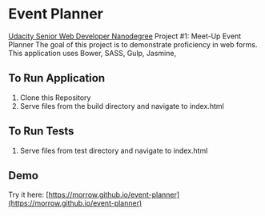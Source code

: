 # Event Planner #
[Udacity Senior Web Developer Nanodegree](https://www.udacity.com/course/senior-web-developer-nanodegree--nd802) Project #1: Meet-Up Event Planner
The goal of this project is to demonstrate proficiency in web forms.
This application uses Bower, SASS, Gulp, Jasmine,

## To Run Application ##
1) Clone this Repository
2) Serve files from the build directory and navigate to index.html

## To Run Tests ##
1) Serve files from test directory and navigate to index.html

## Demo ##
Try it here: [https://morrow.github.io/event-planner](https://morrow.github.io/event-planner)
